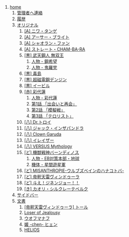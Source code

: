 <ol><li><a href="/note" data-date="2015/08/30 10:16:30">home</a><ol><li><a href="/note/contact" data-date="2015/08/30 09:51:28">管理者へ連絡</a><li><a href="/note/history" data-date="2015/09/22 07:50:57">履歴</a><li><a href="/note/original" data-date="2015/09/02 08:56:13">オリジナル</a><ol><li><a href="/note/original/user0-1" data-date="2015/08/30 09:51:28">[A] ニワ・タンゲ</a><li><a href="/note/original/user0-2" data-date="2015/08/30 09:51:28">[A] アーサー・ブライト</a><li><a href="/note/original/user0-3" data-date="2015/08/30 09:51:28">[A] シャオラン・ファン</a><li><a href="/note/original/user0-4" data-date="2015/08/30 09:51:28">[A] ストレート・CHAM-BA-RA</a><li><a href="/note/original/user01-1" data-date="2015/08/30 09:51:28">[黒] 武天鋼人 無双王</a><ol><li><a href="/note/original/user01-1/character01" data-date="2015/08/30 09:51:28">人物 - 鋼希望</a><li><a href="/note/original/user01-1/character02" data-date="2015/08/30 09:51:28">人物 - 鬼羅党</a></ol><li><a href="/note/original/user01-3" data-date="2015/08/30 09:51:28">[黒] 毒島</a><li><a href="/note/original/user01-4" data-date="2015/08/30 09:51:28">[黒] 超磁電鋼デンジン</a><li><a href="/note/original/user01-Evil" data-date="2015/08/30 09:51:28">[黒] イービル</a><li><a href="/note/original/user02-1" data-date="2015/08/30 09:51:28">[赤] 彩代蓮</a><ol><li><a href="/note/original/user02-1/character01" data-date="2015/08/30 09:51:28">人物 - 彩代蓮</a><li><a href="/note/original/user02-1/stage01" data-date="2015/08/30 09:51:28">第1話 「出会いと再会」</a><li><a href="/note/original/user02-1/stage02" data-date="2015/08/30 09:51:28">第2話 「模擬戦」</a><li><a href="/note/original/user02-1/stage03" data-date="2015/08/30 09:51:28">第3話 「テロリスト」</a></ol><li><a href="/note/original/user03-1" data-date="2015/08/30 09:51:28">[八] Dr.トロイ</a><li><a href="/note/original/user03-2" data-date="2015/08/30 09:51:28">[八] ジャック・インザパンドラ</a><li><a href="/note/original/user03-3" data-date="2015/08/30 09:51:28">[八] Clown Garuda</a><li><a href="/note/original/user03-4" data-date="2015/08/30 09:51:28">[八] イレイザー</a><li><a href="/note/original/user03-5" data-date="2015/09/22 07:50:57">[八] VERSUS Mythology</a><li><a href="/note/original/user04-1" data-date="2015/08/30 09:51:28">[ど] 機獣戦神バーンディノス</a><ol><li><a href="/note/original/user04-1/character01" data-date="2015/08/30 09:51:28">人物 - EB対策本部・地球</a><li><a href="/note/original/user04-1/machine02" data-date="2015/08/30 09:51:28">機体 - 星間遊星軍</a></ol><li><a href="/note/original/user04-2" data-date="2015/08/30 09:51:28">[ど] MISANTHROPIE-ウルブズベインのハナコトバ-</a><li><a href="/note/original/user04-3" data-date="2015/08/30 09:51:28">[ど] 帝釈天雷ヴィンドゥーラ</a><li><a href="/note/original/user04-4" data-date="2015/08/30 09:51:28">[ど] 斗え！ジネンジョー！！</a><li><a href="/note/original/user05-1" data-date="2015/08/30 09:51:28">[き] カオリ・シルクレーテベルク</a></ol><li><a href="/note/sidebar" data-date="2015/08/30 10:13:47">サイドバー</a><li><a href="/note/text" data-date="2015/08/30 09:51:28">文書</a><ol><li><a href="/note/text/user01-Thor" data-date="2015/08/30 09:51:28">[帝釈天雷ヴィンドゥーラ] トール</a><li><a href="/note/text/user03-Lojy" data-date="2015/08/30 09:51:28">Loser of Jealousy</a><li><a href="/note/text/user03-VohuManah" data-date="2015/08/30 09:51:28">ウオフマナフ</a><li><a href="/note/text/user03-chen" data-date="2015/08/30 09:51:28">媛 -chen- ヒェン</a><li><a href="/note/text/user04-HELIOS" data-date="2015/08/30 09:51:28">HELIOS</a></ol></ol></ol>